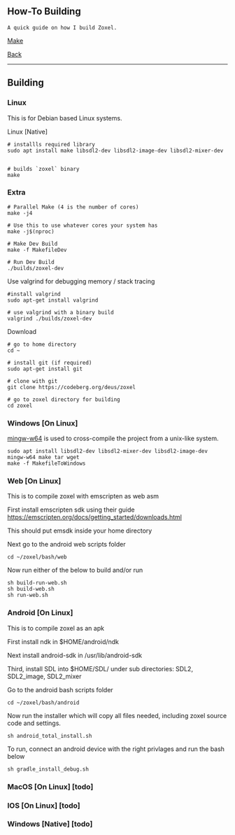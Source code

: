 How-To Building
-----

    A quick guide on how I build Zoxel.

[Make](https://pubs.opengroup.org/onlinepubs/009695399/utilities/make.html)

[Back](../../readme.md)

-----

## Building

### Linux

This is for Debian based Linux systems.

Linux [Native]
```
# installls required library
sudo apt install make libsdl2-dev libsdl2-image-dev libsdl2-mixer-dev


# builds `zoxel` binary
make
```

### Extra

```
# Parallel Make (4 is the number of cores)
make -j4

# Use this to use whatever cores your system has
make -j$(nproc)

# Make Dev Build
make -f MakefileDev

# Run Dev Build
./builds/zoxel-dev
```

Use valgrind for debugging memory / stack tracing
```
#install valgrind
sudo apt-get install valgrind

# use valgrind with a binary build
valgrind ./builds/zoxel-dev
```

Download
```
# go to home directory
cd ~

# install git (if required)
sudo apt-get install git

# clone with git
git clone https://codeberg.org/deus/zoxel

# go to zoxel directory for building
cd zoxel
```

### Windows [On Linux]

[mingw-w64](http://mingw-w64.org/doku.php) is used to cross-compile the project from a unix-like system.

```
sudo apt install libsdl2-dev libsdl2-mixer-dev libsdl2-image-dev mingw-w64 make tar wget
make -f MakefileToWindows
```

### Web [On Linux]

This is to compile zoxel with emscripten as web asm

First install emscripten sdk using their guide https://emscripten.org/docs/getting_started/downloads.html

This should put emsdk inside your home directory

Next go to the android web scripts folder

```
cd ~/zoxel/bash/web
```

Now run either of the below to build and/or run
```
sh build-run-web.sh
sh build-web.sh
sh run-web.sh
```

### Android [On Linux]

This is to compile zoxel as an apk

First install ndk in $HOME/android/ndk

Next install android-sdk in /usr/lib/android-sdk

Third, install SDL into $HOME/SDL/ under sub directories:
    SDL2, SDL2_image, SDL2_mixer

Go to the android bash scripts folder
```
cd ~/zoxel/bash/android
```

Now run the installer which will copy all files needed, including zoxel source code and settings.
```
sh android_total_install.sh
```

To run, connect an android device with the right privlages and run the bash below
```
sh gradle_install_debug.sh
```

### MacOS [On Linux] [todo]

### IOS [On Linux] [todo]

### Windows [Native] [todo]